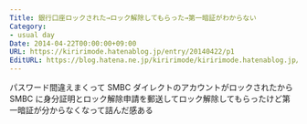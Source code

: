 ```yaml
---
Title: 銀行口座ロックされた→ロック解除してもらった→第一暗証がわからない
Category:
- usual day
Date: 2014-04-22T00:00:00+09:00
URL: https://kiririmode.hatenablog.jp/entry/20140422/p1
EditURL: https://blog.hatena.ne.jp/kiririmode/kiririmode.hatenablog.jp/atom/entry/8454420450078209450
---
```



パスワード間違えまくって SMBC ダイレクトのアカウントがロックされたから SMBC に身分証明とロック解除申請を郵送してロック解除してもらったけど第一暗証が分からなくなって詰んだ感ある
